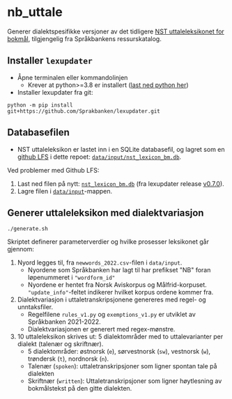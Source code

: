 # nb_uttale

Generer dialektspesifikke versjoner av det tidligere [NST uttaleleksikonet for bokmål](https://www.nb.no/sprakbanken/ressurskatalog/oai-nb-no-sbr-23/), tilgjengelig fra Språkbankens ressurskatalog.

## Installer `lexupdater`

- Åpne terminalen eller kommandolinjen
  - Krever at python>=3.8 er installert ([last ned python her](https://www.python.org/downloads/))
- Installer lexupdater fra git:

```shell
python -m pip install git+https://github.com/Sprakbanken/lexupdater.git
```

## Databasefilen

- NST uttaleleksikon er lastet inn i en SQLite databasefil, og lagret som en [github LFS](https://docs.github.com/en/repositories/working-with-files/managing-large-files/about-git-large-file-storage) i dette repoet: [`data/input/nst_lexicon_bm.db`](https://github.com/Sprakbanken/nb_uttale/blob/main/data/input/nst_lexicon_bm.db).

Ved problemer med Github LFS: 
1. Last ned filen på nytt: [`nst_lexicon_bm.db`](https://github.com/Sprakbanken/lexupdater/releases/download/v0.7.0/nst_lexicon_bm.db) (fra lexupdater release [v0.7.0](https://github.com/Sprakbanken/lexupdater/releases/tag/v0.7.0)).
2. Lagre filen i [`data/input`](./data/input/)-mappen.


## Generer uttaleleksikon med dialektvariasjon

``` shell
./generate.sh
```

Skriptet definerer parameterverdier og hvilke prosesser leksikonet går gjennom:

1. Nyord legges til, fra `newwords_2022.csv`-filen i `data/input`.
    - Nyordene som Språkbanken har lagt til har prefikset "NB" foran løpenummeret i `"wordform_id"`
    - Nyordene er hentet fra Norsk Aviskorpus og Målfrid-korpuset. `"update_info"`-feltet indikerer hvilket korpus ordene kommer fra.
2. Dialektvariasjon i uttaletranskripsjonene genereres med regel- og unntaksfiler.
    - Regelfilene `rules_v1.py` og `exemptions_v1.py` er utviklet av Språkbanken 2021-2022.
    - Dialektvariasjonen er generert med regex-mønstre.
3. 10 uttaleleksikon skrives ut: 5 dialektområder med to uttalevarianter per dialekt (talenær og skriftnær).
    - 5 dialektområder: østnorsk (`e`), sørvestnorsk (`sw`), vestnorsk (`w`), trøndersk (`t`), nordnorsk (`n`).
    - Talenær (`spoken`): uttaletranskripsjoner som ligner spontan tale på dialekten
    - Skriftnær (`written`): Uttaletranskripsjoner som ligner høytlesning av bokmålstekst på den gitte dialekten.
